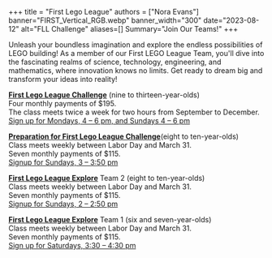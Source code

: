 +++
title = "First Lego League"
authors = ["Nora Evans"]
banner="FIRST_Vertical_RGB.webp"
banner_width="300"
date="2023-08-12"
alt="FLL Challenge"
aliases=[]
Summary="Join Our Teams!"
+++

<div class="container">
    <div class="row">
        <div class="col">
            <p>Unleash your boundless imagination and explore the endless possibilities of LEGO building! As a member of our First LEGO League Team, you'll dive into the fascinating realms of science, technology, engineering, and mathematics, where innovation knows no limits. Get ready to dream big and transform your ideas into reality!</p>
        </div>
    </div>
    <div class="row">
        <div class="col">
            <p><a href="/class/coding/fll-challenge"><b>First Lego League Challenge</b></a> (nine to thirteen-year-olds)<br>
            Four monthly payments of $195.<br>
            The class meets twice a week for two hours from September to December.<br>
            <a href="https://fll-challenge-competition.cheddarup.com">Sign up for Mondays, 4 &ndash; 6 pm, and Sundays 4 &ndash; 6 pm</a></p>
            <p><a href="/class/coding/fll-challenge"><b>Preparation for First Lego League Challenge</b></a>(eight to ten-year-olds)<br>
            Class meets weekly between Labor Day and March 31.<br>
            Seven monthly payments of $115.<br>
            <a href="https://intro-fll-challenge.cheddarup.com">Signup for Sundays, 3 &ndash; 3:50 pm</a></p>
        </div>
        <div class="col">
            <p><a href="/class/coding/fll-discover"><b>First Lego League Explore</b></a> Team 2 (eight to ten-year-olds)<br>
            Class meets weekly between Labor Day and March 31.<br>
            Seven monthly payments of $115.<br>
            <a href="https://fll-explore-team-2.cheddarup.com">Signup for Sundays, 2 &ndash; 2:50 pm</a></p>
            <p><a href="/class/coding/fll-explore"><b>First Lego League Explore</b></a> Team 1 (six and seven-year-olds)<br>
            Class meets weekly between Labor Day and March 31.<br>
            Seven monthly payments of $115.<br>
            <a href="https://fll-explore-team-1.cheddarup.com"> Sign up for Saturdays, 3:30 &ndash; 4:30 pm</a></p>
        </div>
        <!-- <div class="col">
            <p><a href="/class/coding/fll-discover"><b>First Lego League Discover (five and six-year-olds)</b></a><br>
            Class meets weekly between Labor Day and Thanksgiving Day.<br>
            Three monthly payments of $115.<br>
            Times coming soon!</p>
            <p><a href="/class/coding/fll-discover"><b>First Lego League Discover</b></a> (four and five-year-olds)<br>
            Class meets weekly between Labor Day and Thanksgiving Day.<br>
            Three monthly payments of $115.<br>
            Times coming soon!</p>
        </div> -->
    </div>
</div>

